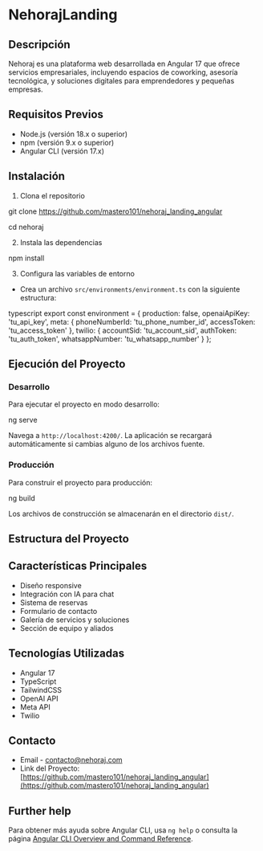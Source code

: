 # NehorajLanding

## Descripción
Nehoraj es una plataforma web desarrollada en Angular 17 que ofrece servicios empresariales, incluyendo espacios de coworking, asesoría tecnológica, y soluciones digitales para emprendedores y pequeñas empresas.

## Requisitos Previos
- Node.js (versión 18.x o superior)
- npm (versión 9.x o superior)
- Angular CLI (versión 17.x)

## Instalación

1. Clona el repositorio

git clone https://github.com/mastero101/nehoraj_landing_angular

cd nehoraj

2. Instala las dependencias

npm install


3. Configura las variables de entorno
- Crea un archivo `src/environments/environment.ts` con la siguiente estructura:

typescript
export const environment = {
production: false,
openaiApiKey: 'tu_api_key',
meta: {
phoneNumberId: 'tu_phone_number_id',
accessToken: 'tu_access_token'
},
twilio: {
accountSid: 'tu_account_sid',
authToken: 'tu_auth_token',
whatsappNumber: 'tu_whatsapp_number'
}
};


## Ejecución del Proyecto

### Desarrollo
Para ejecutar el proyecto en modo desarrollo:

ng serve

Navega a `http://localhost:4200/`. La aplicación se recargará automáticamente si cambias alguno de los archivos fuente.

### Producción
Para construir el proyecto para producción:

ng build

Los archivos de construcción se almacenarán en el directorio `dist/`.

## Estructura del Proyecto


## Características Principales
- Diseño responsive
- Integración con IA para chat
- Sistema de reservas
- Formulario de contacto
- Galería de servicios y soluciones
- Sección de equipo y aliados

## Tecnologías Utilizadas
- Angular 17
- TypeScript
- TailwindCSS
- OpenAI API
- Meta API
- Twilio

## Contacto
- Email - contacto@nehoraj.com
- Link del Proyecto: [https://github.com/mastero101/nehoraj_landing_angular](https://github.com/mastero101/nehoraj_landing_angular)

## Further help

Para obtener más ayuda sobre Angular CLI, usa `ng help` o consulta la página [Angular CLI Overview and Command Reference](https://angular.io/cli).
